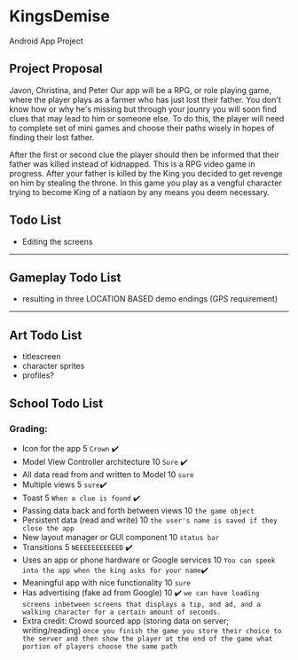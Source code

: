 # KingsDemise
Android App Project

## Project Proposal 

Javon, Christina, and Peter
Our app will be a RPG, or role playing game, where the player plays as a farmer who has just lost their father. You don't know how or why he's missing but through your jounry you will soon find clues that may lead to him or someone else. To do this, the player will need to complete set of mini games and choose their paths wisely in hopes of finding their lost father. 

After the first or second clue the player should then be informed that their father was killed instead of kidnapped. 
This is a RPG video game in progress. After your father is killed by the King you decided to get revenge on him by stealing the throne. In this game you play as a vengful character trying to become King of a natiaon by any means you deem necessary.

## Todo List
* Editing the screens

____________________
## Gameplay Todo List

* resulting in three LOCATION BASED demo endings (GPS requirement)

____________________
## Art Todo List
* titlescreen 
* character sprites 
* profiles? 

## School Todo List
### Grading:
* Icon for the app 5
`Crown` :heavy_check_mark:
* Model View Controller architecture 10
`Sure` :heavy_check_mark:
* All data read from and written to Model 10
`sure` 
* Multiple views 5
`sure`:heavy_check_mark:
* Toast 5
`When a clue is found` :heavy_check_mark:
* Passing data back and forth between views 10
`the game object` 
* Persistent data (read and write) 10
`the user's name is saved if they close the app`
* New layout manager or GUI component 10
`status bar` 
* Transitions 5
`NEEEEEEEEEEED` :heavy_check_mark:
* Uses an app or phone hardware or Google services 10
`You can speek into the app when the king asks for your name`:heavy_check_mark:
* Meaningful app with nice functionality 10
`sure`
* Has advertising (fake ad from Google) 10 :heavy_check_mark:
`we can have loading screens inbetween screens that displays a tip, and ad, and a walking character for a certain amount of seconds.`
* Extra credit: Crowd sourced app (storing data on server; writing/reading)
`once you finish the game you store their choice to the server and then show the player at the end of the game what portion of players choose the same path`

